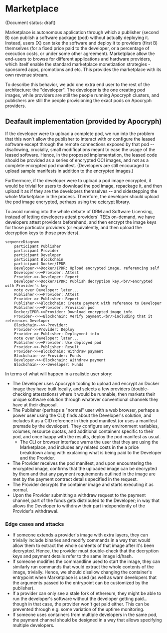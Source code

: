 # Marketplace

(Document status: draft)

Marketplace is autonomous application through which a publisher (second B) can publish a software package (pod) without actually deploying it. Instead, users (X) can take the software and deploy it to providers (first B) themselves (for a fixed price paid to the developer, or a percentage of execution costs, or under some other agreement). Marketplace allow the end-users to browse for different applications and hardware providers, which itself enable the standard marketplace monetization strategies - sponsored apps, promotions and etc. This provides the marketplace with its own revenue stream.

To describe this behavior, we add one extra end user to the rest of the architecture: the "developer". The developer is the one creating pod images, while providers are still the people running Apocryph clusters, and publishers are still the people provisioning the exact pods on Apocryph providers.

## Deafault implementation (provided by Apocryph)

If the developer were to upload a complete pod, we run into the problem that this won't allow the publisher to interact with or configure the leased software except through the remote connections exposed by that pod -- disallowing, crucially, small modifications meant to ease the usage of the leased software. Hence, in the proposed implementation, the leased code should be provided as a series of encrypted OCI images, and not as a complete encrypted pod manifest. (Developers are still encouraged to upload sample manifests in addition to the encrypted images.)

Furthermore, if the developer were to upload a pod image encrypted, it would be trivial for users to download the pod image, repackage it, and then upload it as if they are the developers themselves -- and sidestepping the whole Marketplace in the process. Therefore, the developer should upload the pod image encrypted, perhaps using the [ocicrypt](https://github.com/containers/ocicrypt) library.

To avoid running into the whole debate of DRM and Software Licensing, instead of letting developers attest providers' TEEs on-demand, we have developers attest providers beforehand, and then encrypt the image keys for those particular providers (or equivalently, and then upload the decryption keys to those providers).

```mermaid
sequenceDiagram
    participant Publisher
    participant Provider
    participant Developer
    participant Blockchain
    participant Docker/IPDR
    Developer->>Docker/IPDR: Upload encrypted image, referencing self
    Developer->>+Provider: Attest
    Provider->>-Developer: Report
    Developer->>Docker/IPDR: Publish decryption key,<br/>encrypted with Provider's key
    note over Developer: later...
    Publisher->>+Provider: Attest
    Provider->>-Publisher: Report
    Publisher->>Blockchain: Create payment with reference to Developer
    Publisher->>+Provider: Provision pod
    Docker/IPDR->>Provider: Download encrypted image info
    Provider-->>+Blockchain: Verify payment,<br/>including that it references Developer
    Blockchain-->>-Provider: 
    Provider->>Provider: Deploy
    Provider->>-Publisher: Deployment info
    note over Developer: later...
    Publisher->>+Provider: Use deployed pod
    Provider->>-Publisher: Result
    Provider->>+Blockchain: Withdraw payment
    Blockchain-->>-Provider: Funds
    Developer->>+Blockchain: Withdraw payment
    Blockchain-->>-Developer: Funds
```

In terms of what will happen in a realistic user story:

* The Developer uses Apocryph tooling to upload and encrypt an Docker image they have built locally, and selects a few providers (double-checking attestations) where it would be runnable, then markets their unique software solution through whatever conventional channels they have at their disposal.
* The Publisher (perhaps a "normal" user with a web browser, perhaps a power user using the CLI) finds about the Developer's solution, and includes it as a CID reference in their pod manifest (or uses a manifest premade by the developer). They configure any environment variables, volumes, resource quotas, and additional containers specific to their pod, and once happy with the results, deploy the pod manifest as usual.
  * The CLI or browser interface warns the user that they are using the Marketplace, and includes any related costs in the a price breakdown along with explaining what is being paid to the Developer and the Provider.
* The Provider receives the pod manifest, and upon encountering the encrypted image, confirms that the uploaded image can be decrypted by them and that any payment requirements outlined in the image are met by the payment contract details specified in the request.
* The Provider decrypts the container image and starts executing it as normal.
* Upon the Provider submitting a withdraw request to the payment channel, part of the funds gets distributed to the Developer; in way that allows the Developer to withdraw their part independently of the Provider's withdrawal. 

### Edge cases and attacks

* If someone extends a provider's image with extra layers, they can trivially include binaries and modify commands in a way that would allow them to extract the whole contents of that image after it's been decrypted. Hence, the provider must double-check that the decryption keys and payment details refer to the same image id/hash.
* If someone modifies the commandline used to start the image, they can similarly run commands that would extract the whole contents of the image, trivially. Hence, we should disallow changing the container's entrypoint when Marketplace is used (as well as warn developers that the arguments passed to the entrypoint can be customized by the publisher).
* If a provider can only see a stale fork of ethereum, they might be able to run the developer's software without the developer getting paid... though in that case, the provider won't get paid either. This can be prevented through e.g. some variation of the uptime monitoring.
* If someone uses containers from multiple developers in the same pod, the payment channel should be designed in a way that allows specifying multiple developers.

